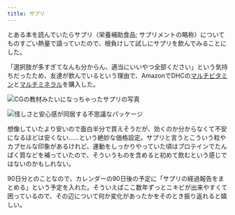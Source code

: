 ```yaml
---
title: サプリ
---
```

とある本を読んでいたらサプリ（栄養補助食品; サプリメントの略称）についてものすごい熱量で語っていたので、根負けして試しにサプリを飲んでみることにした。

「選択肢が多すぎてなんも分からん、適当にいいやつ全部ください」という気持ちだったため、友達が飲んでいるという理由で、AmazonでDHCの[マルチビタミン](https://www.amazon.co.jp/dp/B00GX1E3R6?th=1)と[マルチミネラル](https://www.amazon.co.jp/dp/B01MSSWA5K)を購入した。

![](https://lh5.googleusercontent.com/QeKP3qPEXsEJpiFrPThkD_scLNYexqGvEz_yW7ukZ7IzVI5Rp80nlEhlm4x3nJnJY3u0KpyUfaHwuo0jH1UBOiZxjlWXdj_q_P_mAZnrgMGO_8O3SdLXOv_LSO4ktvsX-dTMXuQ7Mm0jgf-eyNRvtfG7KC8KaJ_J3Uyocm3_RPUCDDKvzs1Yzc-h "CGの教材みたいになっちゃったサプリの写真")

![](https://lh3.googleusercontent.com/KougOAx1Hb17Z820VIVcVQomSlcVbOAk3S18E53_RiDxIgj3pz6uFous7oY7Oum8b1KkJLjmzuG_TOlrHms8cS4EmmHu1tvAZnXCcKJl96PS1UrXhq3Z50L3o4uZLgm5jJDME8-tHD1KBL_QuNCrVO4RF64Ke7JXGf4EaN3kXrtOKgQVuvg7dzD9 "怪しさと安心感が同居する不思議なパッケージ")

想像していたより安いので面白半分で買えそうだが、効くのか分からなくて不安になるほどは安くない……という絶妙な価格設定。サプリと言うとこういう粒やカプセルな印象があるけれど、運動をしっかりやっていた頃はプロテインでたんぱく質などを補っていたので、そういうものを含めると初めて飲むという感じではないのかもしれない。

90日分とのことなので、カレンダーの90日後の予定に「サプリの経過報告をまとめる」という予定を入れた。そういえばここ数年ずっとニキビが出来やすくて困っているので、その辺について何か変化があったかをそのとき振り返れると嬉しい。
